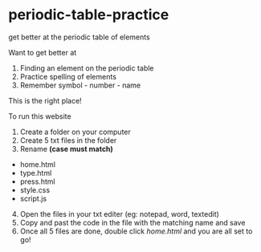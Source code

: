 # periodic-table-practice
get better at the periodic table of elements

Want to get better at 
1. Finding an element on the periodic table
2. Practice spelling of elements
3. Remember symbol - number - name

This is the right place!

To run this website 
1. Create a folder on your computer
2. Create 5 txt files in the folder
3. Rename **(case must match)**
 *   home.html
 *   type.html
 *   press.html
 *   style.css
 *   script.js
   
4. Open the files in your txt editer (eg: notepad, word, textedit)
5. Copy and past the code in the file with the matching name and save
6. Once all 5 files are done, double click *home.html* and you are all set to go!
